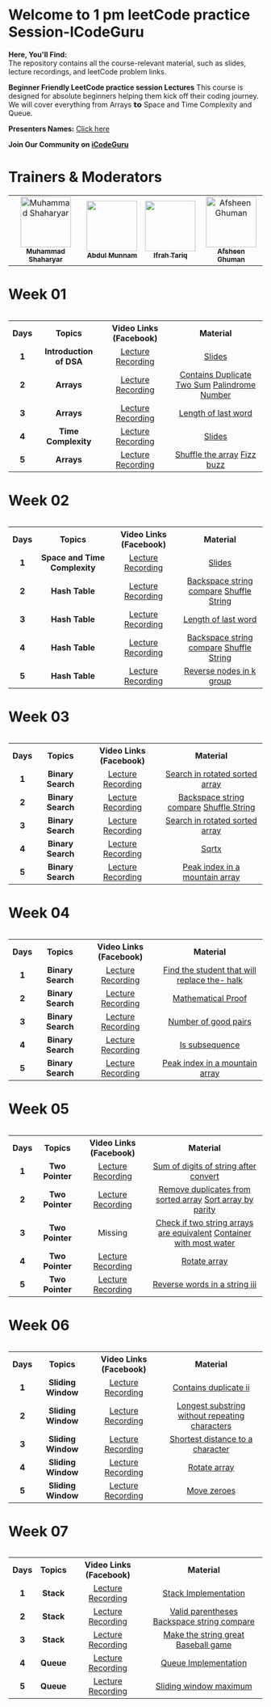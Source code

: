 # Welcome to 1 pm leetCode practice Session-ICodeGuru
**Here, You'll Find:**
<br>
The repository contains all the course-relevant material, such as slides, lecture recordings, and leetCode problem links.

**Beginner Friendly LeetCode practice session Lectures** This course is designed for absolute beginners helping them kick off their coding journey. We will cover
 everything from Arrays 𝘁𝗼 Space and Time Complexity and Queue.

**Presenters Names:** [Click here](https://docs.google.com/spreadsheets/d/1y15OtddQcgPMXJeaTbHz687OavvLrTEjzEv-9cNnNeo/edit?usp=sharing)

**Join Our Community on [iCodeGuru](https://icode.guru/join/)**

# Trainers & Moderators

<table >
    <tbody>
        <tr>
            <td align="center">
                <a href="https://www.linkedin.com/in/muhammad-shaharyar-sarwar/">
                    <img src= "https://github.com/M-Shaharyar/1pm-leetcode-practice-to-prepare-for-giant-techs/blob/main/images/M.Shaharyar.jpeg" width="100px;" alt="Muhammad Shaharyar"/>
                    <br />
                    <sub><b>Muhammad Shaharyar</b></sub>
                </a> 
            </td>
            <td align="center">
                <a href="https://www.linkedin.com/in/munnammalik/">
                    <img src="https://github.com/M-Shaharyar/1pm-leetcode-practice-to-prepare-for-giant-techs/blob/main/images/Abdul%20Munnam.jpeg" width="100px; alt="Abdul Munnam"/>
                    <br />
                    <sub><b>Abdul Munnam</b></sub>
                </a> 
            </td>
           <td align="center">
                <a href="https://www.linkedin.com/in/ifrah-tariq2/">
                    <img src="https://github.com/M-Shaharyar/1pm-leetcode-practice-to-prepare-for-giant-techs/blob/main/images/Ifrah%20Tariq.jpeg" width="100px; alt="Ifrah Tariq"/>
                    <br />
                    <sub><b>Ifrah Tariq</b></sub>
                </a> 
            </td>
           <td align="center">
                <a href="https://www.linkedin.com/in/afsheenghuman/">
                    <img src="https://github.com/M-Shaharyar/1pm-leetcode-practice-to-prepare-for-giant-techs/blob/main/images/Afsheen%20Ghuman.jpeg" width="100px;" alt="Afsheen Ghuman"/>
                    <br />
                    <sub><b>Afsheen Ghuman</b></sub>
                </a> 
            </td>
</tbody>
<table>

# Week 01

<table>
    <tbody>
     <tr>
      <th>Days</th>
      <th>Topics</th>
      <th>Video Links (Facebook)</br></th>
      <th>Material</th>
     </tr> 
    <tr>
       <td align="center"><b>1</b></td>
       <td align="center"><b>Introduction of DSA </b></td>
       <td align="center"><a href="https://fb.watch/tVyK3G5PNY/">Lecture Recording</a></td>
    <td align="center" ><a href="https://docs.google.com/presentation/d/1n9oQD2VZvktwXqQ-yfRCys4pd7CkfxGN5CzN4r36wWU/edit?usp=sharing">Slides</a></td>
    </tr>
      <tr>
    <td align="center"><b>2</b></td>
    <td align="center"><b>Arrays</b></td>
    <td align="center"><a href="https://fb.watch/tWUyOYQLmB/">Lecture Recording</a></td>
    <td align="center" ><a href="https://leetcode.com/problems/contains-duplicate/description/">Contains Duplicate</a>
                        <a href="https://leetcode.com/problems/two-sum/">Two Sum</a> 
                        <a href="https://leetcode.com/problems/palindrome-number/submissions/1354097172/">Palindrome Number</a> </td  
  </tr>  
  <tr>
       <td align="center"><b>3</b></td>
       <td align="center"><b>Arrays</b></td>
       <td align="center"><a href="https://fb.watch/tY931iltzl/">Lecture Recording</a></td>
      <td align="center" ><a href="https://leetcode.com/problems/length-of-last-word/">Length of last word</a></td>
    </tr>
    <tr>
       <td align="center"><b>4</b></td>
       <td align="center"><b>Time Complexity</b></td>
       <td align="center"><a href="https://fb.watch/tZw83rMggB/"> Lecture Recording</a> </td>
      <td align="center" ><a href="https://docs.google.com/presentation/d/16Pev1IkXbiNPTDqfafUv65Lin2_av3Y6ncpnMWSu5Kc/edit#slide=id.g2f309743f0f_2_112">Slides</a></td>
    </tr>
    <tr>
       <td align="center"><b>5</b></td>
       <td align="center"><b>Arrays </b></td>
       <td align="center"><a href="https://fb.watch/t_Rh-dvilt/"> Lecture Recording</a> </td>
        <td align="center" ><a href="https://leetcode.com/problems/shuffle-the-array/description/">Shuffle the array</a>
                             <a href="https://leetcode.com/problems/fizz-buzz/description/">Fizz buzz</a> </br>
        </td>
    </tr>
</tbody>
<table>


# Week 02

<table>
    <tbody>
     <tr>
      <th>Days</th>
      <th>Topics</th>
      <th>Video Links (Facebook)</br></th>
      <th>Material</th>
     </tr> 
    <tr>
       <td align="center"><b>1</b></td>
       <td align="center"><b>Space and Time Complexity</b></td>
       <td align="center"><a href="https://fb.watch/u2QEp4JTOi/">Lecture Recording</a></td>
    <td align="center" ><a href="https://docs.google.com/presentation/d/16Pev1IkXbiNPTDqfafUv65Lin2_av3Y6ncpnMWSu5Kc/edit#slide=id.g2f309743f0f_2_112">Slides</a></td>
    </tr>
      <tr>
    <td align="center"><b>2</b></td>
    <td align="center"><b>Hash Table</b></td>
    <td align="center"><a href="https://www.facebook.com/iCodeguru/videos/526012746662201">Lecture Recording</a></td>
    <td align="center" ><a href="https://leetcode.com/problems/backspace-string-compare/">Backspace string compare</a>
                        <a href="https://leetcode.com/problems/shuffle-string/submissions/1362225376/">Shuffle String</a> </td  
  </tr>  
  <tr>
       <td align="center"><b>3</b></td>
       <td align="center"><b>Hash Table</b></td>
       <td align="center"><a href="https://fb.watch/u5pN05ztmO/">Lecture Recording</a></td>
      <td align="center" ><a href="https://leetcode.com/problems/backspace-string-compare/">Length of last word</a></td>
    </tr>
    <tr>
       <td align="center"><b>4</b></td>
       <td align="center"><b>Hash Table</b></td>
       <td align="center"><a href="https://fb.watch/ubaHWBQHkz/"> Lecture Recording</a> </td>
      <td align="center" ><a href="https://leetcode.com/problems/backspace-string-compare/">Backspace string compare</a>
                        <a href="https://leetcode.com/problems/shuffle-string/submissions/1362225376/">Shuffle String</a> </td  
    </tr>
    <tr>
       <td align="center"><b>5</b></td>
       <td align="center"><b>Hash Table </b></td>
       <td align="center"><a href="https://fb.watch/ubaIFxafXb/"> Lecture Recording</a> </td>
        <td align="center" ><a href="https://leetcode.com/problems/reverse-nodes-in-k-group/description/">Reverse nodes in k group</a></td  
        </td>
    </tr>
</tbody>
<table>


# Week 03

<table>
    <tbody>
     <tr>
      <th>Days</th>
      <th>Topics</th>
      <th>Video Links (Facebook)</br></th>
      <th>Material</th>
     </tr> 
    <tr>
       <td align="center"><b>1</b></td>
       <td align="center"><b>Binary Search</b></td>
       <td align="center"><a href="https://fb.watch/ueY7p-WgYW/">Lecture Recording</a></td>
    <td align="center" ><a href="https://leetcode.com/problems/search-in-rotated-sorted-array/">Search in rotated sorted array</a></td>
    </tr>
      <tr>
    <td align="center"><b>2</b></td>
    <td align="center"><b>Binary Search</b></td>
    <td align="center"><a href="https://fb.watch/ueXXrWIESb/">Lecture Recording</a></td>
    <td align="center" ><a href="https://leetcode.com/problems/backspace-string-compare/">Backspace string compare</a>
                        <a href="https://leetcode.com/problems/shuffle-string/submissions/1362225376/">Shuffle String</a> </td  
  </tr>  
  <tr>
       <td align="center"><b>3</b></td>
       <td align="center"><b>Binary Search</b></td>
       <td align="center"><a href="https://fb.watch/ueGx3r95LX/">Lecture Recording</a></td>
      <td align="center" ><a href="https://leetcode.com/problems/search-in-rotated-sorted-array/">Search in rotated sorted array</a></td>
    </tr>
    <tr>
       <td align="center"><b>4</b></td>
       <td align="center"><b>Binary Search</b></td>
       <td align="center"><a href="https://fb.watch/ufZbvG_ei3/"> Lecture Recording</a> </td>
      <td align="center" ><a href="https://leetcode.com/problems/sqrtx/description/">Sqrtx</a></td  
    </tr>
    <tr>
       <td align="center"><b>5</b></td>
       <td align="center"><b>Binary Search </b></td>
       <td align="center"><a href="https://fb.watch/uIaJUB2dxz/"> Lecture Recording</a> </td>
        <td align="center" ><a href="https://leetcode.com/problems/peak-index-in-a-mountain-array/description/">Peak index in a mountain array</a></td  
        </td>
    </tr>
</tbody>
<table>


# Week 04

<table>
    <tbody>
     <tr>
      <th>Days</th>
      <th>Topics</th>
      <th>Video Links (Facebook)</br></th>
      <th>Material</th>
     </tr> 
    <tr>
       <td align="center"><b>1</b></td>
       <td align="center"><b>Binary Search</b></td>
       <td align="center"><a href="https://fb.watch/unPVZM_bm4/">Lecture Recording</a></td>
    <td align="center" ><a href="https://leetcode.com/problems/find-the-student-that-will-replace-the-chalk/">Find the student that will replace the- halk</a></td>
    </tr>
      <tr>
    <td align="center"><b>2</b></td>
    <td align="center"><b>Binary Search</b></td>
    <td align="center"><a href="https://fb.watch/umzslQYOoi/">Lecture Recording</a></td>
    <td align="center" ><a href="https://excalidraw.com/#json=Cyb6R0URfcMx7a8bjVNuT,hAaX7HMnxstizCgz4_iWbw">Mathematical Proof</a></td  
  </tr>  
  <tr>
       <td align="center"><b>3</b></td>
       <td align="center"><b>Binary Search</b></td>
       <td align="center"><a href="https://fb.watch/upbOJB4NWy/">Lecture Recording</a></td>
      <td align="center" ><a href="https://leetcode.com/problems/number-of-good-pairs/">Number of good pairs</a></td>
    </tr>
    <tr>
       <td align="center"><b>4</b></td>
       <td align="center"><b>Binary Search</b></td>
       <td align="center"><a href="https://fb.watch/upbCn-u8i0/"> Lecture Recording</a> </td>
      <td align="center" ><a href="https://leetcode.com/problems/is-subsequence/">Is subsequence</a></td  
    </tr>
    <tr>
       <td align="center"><b>5</b></td>
       <td align="center"><b>Binary Search </b></td>
       <td align="center"><a href="https://fb.watch/uIaPNDcCkK/"> Lecture Recording</a> </td>
        <td align="center" ><a href="https://leetcode.com/problems/peak-index-in-a-mountain-array/description/">Peak index in a mountain array</a>
                            </td  
        </td>
    </tr>
</tbody>
<table>


# Week 05

<table>
    <tbody>
     <tr>
      <th>Days</th>
      <th>Topics</th>
      <th>Video Links (Facebook)</br></th>
      <th>Material</th>
     </tr> 
    <tr>
       <td align="center"><b>1</b></td>
       <td align="center"><b>Two Pointer</b></td>
       <td align="center"><a href="https://fb.watch/uuSK2lwZn6/">Lecture Recording</a></td>
    <td align="center" ><a href="https://leetcode.com/problems/sum-of-digits-of-string-after-convert/description/">Sum of digits of string after convert</a></td>
    </tr>
      <tr>
    <td align="center"><b>2</b></td>
    <td align="center"><b>Two Pointer</b></td>
    <td align="center"><a href="https://fb.watch/uvNQgBtU71/">Lecture Recording</a></td>
    <td align="center" ><a href="https://leetcode.com/problems/remove-duplicates-from-sorted-array/description/">Remove duplicates from sorted array</a>
     <a href="https://leetcode.com/problems/sort-array-by-parity/">Sort array by parity</a>
    </td  
  </tr>  
  <tr>
       <td align="center"><b>3</b></td>
       <td align="center"><b>Two Pointer</b></td>
       <td align="center">Missing</td>
      <td align="center" ><a href="https://leetcode.com/problems/container-with-most-water/">Check if two string arrays are equivalent</a>
      <a href="https://leetcode.com/problems/container-with-most-water/">Container with most water</a></td>
    </tr>
    <tr>
       <td align="center"><b>4</b></td>
       <td align="center"><b>Two Pointer</b></td>
       <td align="center"><a href="https://fb.watch/uysfpNJqNx/"> Lecture Recording</a> </td>
      <td align="center" ><a href="https://leetcode.com/problems/rotate-array/">Rotate array</a></td  
    </tr>
    <tr>
       <td align="center"><b>5</b></td>
       <td align="center"><b>Two Pointer </b></td>
       <td align="center"><a href="https://fb.watch/uzPG--akH9/"> Lecture Recording</a> </td>
        <td align="center" ><a href="https://leetcode.com/problems/reverse-words-in-a-string-iii/description/">Reverse words in a string iii</a></td  
        </td>
    </tr>
</tbody>
<table>


# Week 06

<table>
    <tbody>
     <tr>
      <th>Days</th>
      <th>Topics</th>
      <th>Video Links (Facebook)</br></th>
      <th>Material</th>
     </tr> 
    <tr>
       <td align="center"><b>1</b></td>
       <td align="center"><b>Sliding Window</b></td>
       <td align="center"><a href="https://fb.watch/uDHqEJv2g6/">Lecture Recording</a></td>
    <td align="center" ><a href="https://leetcode.com/problems/contains-duplicate-ii/submissions/">Contains duplicate ii</a></td>
    </tr>
      <tr>
    <td align="center"><b>2</b></td>
    <td align="center"><b>Sliding Window</b></td>
    <td align="center"><a href="https://fb.watch/uIaTgOxmKj/">Lecture Recording</a></td>
    <td align="center" ><a href="https://leetcode.com/problems/longest-substring-without-repeating-characters/">Longest substring without repeating characters</a>
    </td  
  </tr>  
  <tr>
       <td align="center"><b>3</b></td>
       <td align="center"><b>Sliding Window</b></td>
       <td align="center"><a href="https://fb.watch/uHEeeaHo61/">Lecture Recording</td>
      <td align="center" ><a href="https://leetcode.com/problems/shortest-distance-to-a-character/description/">Shortest distance to a character</a></td>
    </tr>
    <tr>
       <td align="center"><b>4</b></td>
       <td align="center"><b>Sliding Window</b></td>
       <td align="center"><a href="https://fb.watch/uHEiVHm0t_/"> Lecture Recording</a> </td>
      <td align="center" ><a href="https://leetcode.com/problems/rotate-array/description/">Rotate array</a></td  
    </tr>
    <tr>
       <td align="center"><b>5</b></td>
       <td align="center"><b>Sliding Window</b></td>
       <td align="center"><a href="https://fb.watch/uJicYF-3BZ/"> Lecture Recording</a> </td>
        <td align="center" ><a href="https://leetcode.com/problems/move-zeroes/description/">Move zeroes</a></td  
        </td>
    </tr>
</tbody>
<table>


# Week 07

<table>
    <tbody>
     <tr>
      <th>Days</th>
      <th>Topics</th>
      <th>Video Links (Facebook)</br></th>
      <th>Material</th>
     </tr> 
    <tr>
       <td align="center"><b>1</b></td>
       <td align="center"><b>Stack</b></td>
       <td align="center"><a href="https://fb.watch/uMWGbqAtWs/">Lecture Recording</a></td>
    <td align="center" ><a href="https://colab.research.google.com/drive/12qLGvauNxfjJB2J8rKIFiy707D1w50iA?usp=sharing">Stack Implementation</a></td>
    </tr>
      <tr>
    <td align="center"><b>2</b></td>
    <td align="center"><b>Stack</b></td>
    <td align="center"><a href="https://fb.watch/uOb2JHkQ30/">Lecture Recording</a></td>
    <td align="center" ><a href="https://leetcode.com/problems/valid-parentheses/description/">Valid parentheses</a>
     <a href="https://leetcode.com/problems/backspace-string-compare/">Backspace string compare</a>
    </td  
  </tr>  
  <tr>
       <td align="center"><b>3</b></td>
       <td align="center"><b>Stack</b></td>
       <td align="center"><a href="https://fb.watch/uRdBoLmd2i/">Lecture Recording</td>
      <td align="center" ><a href="https://leetcode.com/problems/make-the-string-great/description/">Make the string great</a>
      <a href="https://leetcode.com/problems/baseball-game/description/">Baseball game</a></td>
    </tr>
    <tr>
       <td align="center"><b>4</b></td>
       <td align="center"><b>Queue </b></td>
       <td align="center"><a href="https://fb.watch/uRdjIqN55y/"> Lecture Recording</a> </td>
      <td align="center" ><a href="https://colab.research.google.com/drive/1TutuIVjWuZyhEZgkrba1zb5-cD0ehJXX?usp=sharing">Queue Implementation</a></td  
    </tr>
    <tr>
       <td align="center"><b>5</b></td>
       <td align="center"><b>Queue</b></td>
       <td align="center"><a href="https://fb.watch/uSbnyqgpMw/"> Lecture Recording</a> </td>
        <td align="center" ><a href="https://leetcode.com/problems/sliding-window-maximum/description/">Sliding window maximum</a></td  
        </td>
    </tr>
</tbody>
<table>

